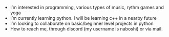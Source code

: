 - I’m interested in programming, various types of music, rythm games and yoga
- I’m currently learning python. I will be learning c++ in a nearby future
- I’m looking to collaborate on basic/beginner level projects in python
- How to reach me, through discord (my username is naboshi) or via mail.

<!---
naboshi229/naboshi229 is a special repository because its `README.md` (this file) appears on your GitHub profile.
You can click the Preview link to take a look at your changes.
--->
